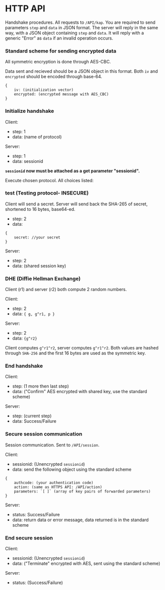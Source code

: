 HTTP API
========
Handshake procedures. All requests to `/API/kap`. You are required to send parameters `step` and `data` in JSON format. The server will reply in the same way, with a JSON object containing `step` and `data`. It will reply with a generic "Error" as `data` if an invalid operation occurs.

### Standard scheme for sending encrypted data
All symmetric encryption is done through AES-CBC.

Data sent and recieved should be a JSON object in this format. Both `iv` and `encrypted` should be encoded through base-64.
```
{
	iv: (initialization vector)
	encrypted: (encrypted message with AES_CBC)
}
```

### Initialize handshake

Client:
+ step: 1
+ data: (name of protocol)

Server:
+ step: 1
+ data: sessionid

**`sessionid` now must be attached as a get parameter "sessionid".**

Execute chosen protocol. All choices listed:
### test (Testing protocol- INSECURE)

Client will send a secret. Server will send back the SHA-265 of secret, shortened to 16 bytes, base64-ed.
+ step: 2
+ data:
```
{
	secret: //your secret
}
```

Server:
+ step: 2
+ data: (shared session key)


### DHE (Diffie Hellman Exchange)

Client (r1) and server (r2) both compute 2 random numbers.

Client:
+ step: 2
+ data: `{ g, g^r1, p }`

Server:
+ step: 2
+ data: `{g^r2}`

Client computes `g^r1^r2`, server computes `g^r1^r2`. Both values are hashed through `SHA-256` and the first 16 bytes are used as the symmetric key.

### End handshake

Client:
+ step: (1 more then last step)
+ data: ("Confirm" AES encrypted with shared key, use the standard scheme)

Server:
+ step: (current step)
+ data: Success/Failure

### Secure session communication

Session communication. Sent to `/API/session`.

Client:
+ sessionid: (Unencrypted `sessionid`)
+ data: send the following object using the standard scheme
```
{
    authcode: (your authentication code)
    action: (same as HTTPS API: /API/action)
    parameters: `[ ]` (array of key pairs of forwarded parameters) 
}
```

Server:
+ status: Success/Failure
+ data: return data or error message, data returned is in the standard scheme

### End secure session

Client:
+ sessionid: (Unencrypted `sessionid`)
+ data: ("Terminate" encrypted with AES, sent using the standard scheme)

Server:
+ status: (Success/Failure)
